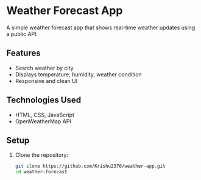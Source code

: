 # Weather Forecast App

A simple weather forecast app that shows real-time weather updates using a public API.

##  Features
- Search weather by city
- Displays temperature, humidity, weather condition
- Responsive and clean UI

## Technologies Used
- HTML, CSS, JavaScript
- OpenWeatherMap API

## Setup

1. Clone the repository:
   ```bash
   git clone https://github.com/Krishu2370/weather-app.git
   cd weather-forecast

